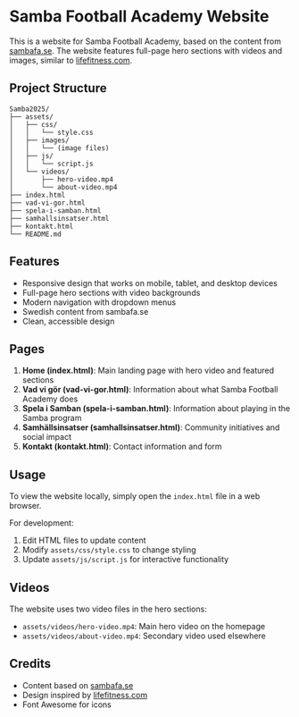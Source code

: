 # Samba Football Academy Website

This is a website for Samba Football Academy, based on the content from [sambafa.se](https://sambafa.se). The website features full-page hero sections with videos and images, similar to [lifefitness.com](https://www.lifefitness.com/pt-pt).

## Project Structure

```
Samba2025/
├── assets/
│   ├── css/
│   │   └── style.css
│   ├── images/
│   │   └── (image files)
│   ├── js/
│   │   └── script.js
│   └── videos/
│       ├── hero-video.mp4
│       └── about-video.mp4
├── index.html
├── vad-vi-gor.html
├── spela-i-samban.html
├── samhallsinsatser.html
├── kontakt.html
└── README.md
```

## Features

- Responsive design that works on mobile, tablet, and desktop devices
- Full-page hero sections with video backgrounds
- Modern navigation with dropdown menus
- Swedish content from sambafa.se
- Clean, accessible design

## Pages

1. **Home (index.html)**: Main landing page with hero video and featured sections
2. **Vad vi gör (vad-vi-gor.html)**: Information about what Samba Football Academy does
3. **Spela i Samban (spela-i-samban.html)**: Information about playing in the Samba program
4. **Samhällsinsatser (samhallsinsatser.html)**: Community initiatives and social impact
5. **Kontakt (kontakt.html)**: Contact information and form

## Usage

To view the website locally, simply open the `index.html` file in a web browser.

For development:
1. Edit HTML files to update content
2. Modify `assets/css/style.css` to change styling
3. Update `assets/js/script.js` for interactive functionality

## Videos

The website uses two video files in the hero sections:
- `assets/videos/hero-video.mp4`: Main hero video on the homepage
- `assets/videos/about-video.mp4`: Secondary video used elsewhere

## Credits

- Content based on [sambafa.se](https://sambafa.se)
- Design inspired by [lifefitness.com](https://www.lifefitness.com/pt-pt)
- Font Awesome for icons
